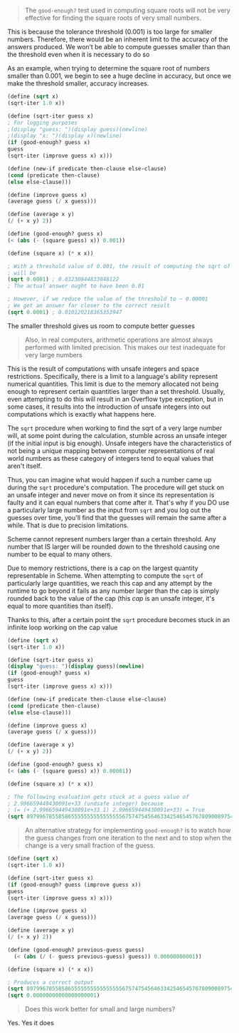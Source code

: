 > The `good-enough?` test used in computing square roots will not be very effective for finding the square roots of very small numbers.

This is because the tolerance threshold (0.001) is too large for smaller numbers. Therefore, there would be an inherent limit to the accuracy of the answers produced. We won’t be able to compute guesses smaller than than the threshold even when it is necessary to do so

As an example, when trying to determine the square root of numbers smaller than 0.001, we begin to see a huge decline in accuracy, but once we make the threshold smaller, accuracy increases.

```scheme
(define (sqrt x)
(sqrt-iter 1.0 x))

(define (sqrt-iter guess x)
; For logging purposes
;(display "guess: ")(display guess)(newline)
;(display "x: ")(display x)(newline)
(if (good-enough? guess x)
guess
(sqrt-iter (improve guess x) x)))

(define (new-if predicate then-clause else-clause)
(cond (predicate then-clause)
(else else-clause)))

(define (improve guess x)
(average guess (/ x guess)))

(define (average x y)
(/ (+ x y) 2))

(define (good-enough? guess x)
(< (abs (- (square guess) x)) 0.001))

(define (square x) (* x x))

; With a threshold value of 0.001, the result of computing the sqrt of 0.0001
; will be
(sqrt 0.0001) ; 0.03230844833048122
; The actual answer ought to have been 0.01

; However, if we reduce the value of the threshold to ~ 0.00001
; We get an answer far closer to the correct result
(sqrt 0.0001) ; 0.010120218365353947
```

The smaller threshold gives us room to compute better guesses

> Also, in real computers, arithmetic operations are almost always performed with limited precision. This makes our test inadequate for very large numbers

This is the result of computations with unsafe integers and space restrictions. Specifically, there is a limit to a language's ability represent numerical quantities. This limit is due to the memory allocated not being enough to represent certain quantities larger than a set threshold. Usually, even attempting to do this will result in an Overflow type exception, but in some cases, it results into the introduction of unsafe integers into out computations which is exactly what happens here.

The `sqrt` procedure when working to find the sqrt of a very large number will, at some point during the calculation, stumble across an unsafe integer (if the initial input is big enough). Unsafe integers have the characteristics of not being a unique mapping between computer representations of real world numbers as these category of integers tend to equal values that aren't itself.

Thus, you can imagine what would happen if such a number came up during the `sqrt` procedure's computation. The procedure will get stuck on an unsafe integer and never move on from it since its representation is faulty and it can equal numbers that come after it. That's why if you DO use a particularly large number as the input from `sqrt` and you log out the guesses over time, you'll find that the guesses will remain the same after a while. That is due to precision limitations.

Scheme cannot represent numbers larger than a certain threshold. Any number that IS larger will be rounded down to the threshold causing one number to be equal to many others.

Due to memory restrictions, there is a cap on the largest quantity representable in Scheme. When attempting to compute the `sqrt` of particularly large quantities, we reach this cap and any attempt by the runtime to go beyond it fails as any number larger than the cap is simply rounded back to the value of the cap (this _cap_ is an unsafe integer, it's equal to more quantities than itself).

Thanks to this, after a certain point the `sqrt` procedure becomes stuck in an infinite loop working on the cap value

```scheme
(define (sqrt x)
(sqrt-iter 1.0 x))

(define (sqrt-iter guess x)
(display "guess: ")(display guess)(newline)
(if (good-enough? guess x)
guess
(sqrt-iter (improve guess x) x)))

(define (new-if predicate then-clause else-clause)
(cond (predicate then-clause)
(else else-clause)))

(define (improve guess x)
(average guess (/ x guess)))

(define (average x y)
(/ (+ x y) 2))

(define (good-enough? guess x)
(< (abs (- (square guess) x)) 0.00001))

(define (square x) (* x x))

; The following evaluation gets stuck at a guess value of
; 2.996659449430091e+33 (undsafe integer) because
; (= (+ 2.996659449430091e+33 1) 2.996659449430091e+33) = True
(sqrt 8979967855858655555555555555556757475456463342546545767809008975463)
```

> An alternative strategy for implementing `good-enough?` is to watch how the guess changes from one iteration to the next and to stop when the change is a very small fraction of the guess.

```scheme
(define (sqrt x)
(sqrt-iter 1.0 x))

(define (sqrt-iter guess x)
(if (good-enough? guess (improve guess x))
guess
(sqrt-iter (improve guess x) x)))

(define (improve guess x)
(average guess (/ x guess)))

(define (average x y)
(/ (+ x y) 2))

(define (good-enough? previous-guess guess)
  (< (abs (/ (- guess previous-guess) guess)) 0.00000000001))

(define (square x) (* x x))

; Produces a correct output
(sqrt 8979967855858655555555555555556757475456463342546545767809008975463)
(sqrt 0.00000000000000000001)
```

> Does this work better for small and large numbers?

Yes. Yes it does
